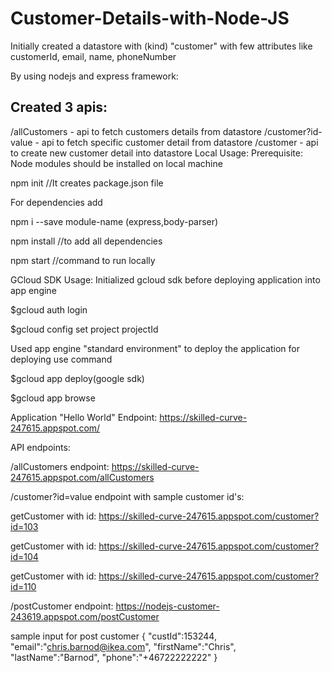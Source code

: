 # Customer-Details-with-Node-JS

Initially created a datastore with (kind) "customer" with few attributes like customerId, email, name, phoneNumber

By using nodejs and express framework:

## Created 3 apis:
/allCustomers - api to fetch customers details from datastore
/customer?id-value - api to fetch specific customer detail from datastore
/customer - api to create new customer detail into datastore
Local Usage: Prerequisite: Node modules should be installed on local machine

npm init //It creates package.json file

For dependencies add

npm i --save module-name (express,body-parser)

npm install //to add all dependencies

npm start //command to run locally

GCloud SDK Usage: Initialized gcloud sdk before deploying application into app engine

$gcloud auth login

$gcloud config set project projectId

Used app engine "standard environment" to deploy the application for deploying use command

$gcloud app deploy(google sdk)

$gcloud app browse

Application "Hello World" Endpoint: https://skilled-curve-247615.appspot.com/

API endpoints:

/allCustomers endpoint: https://skilled-curve-247615.appspot.com/allCustomers

/customer?id=value endpoint with sample customer id's:

getCustomer with id: https://skilled-curve-247615.appspot.com/customer?id=103

getCustomer with id:  https://skilled-curve-247615.appspot.com/customer?id=104

getCustomer with id: https://skilled-curve-247615.appspot.com/customer?id=110

/postCustomer endpoint: https://nodejs-customer-243619.appspot.com/postCustomer

sample input for post customer { "custId":153244, "email":"chris.barnod@ikea.com", "firstName":"Chris", "lastName":"Barnod", "phone":"+46722222222" }
